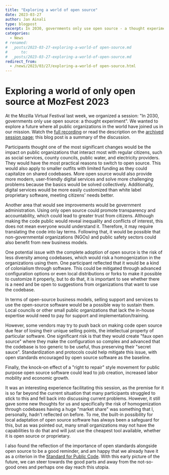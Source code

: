 ```yaml
---
title: "Exploring a world of open source"
date: 2023-03-27
author: Jan Ainali
type: blogpost
excerpt: In 2030, governments only use open source - a thought experiment
categories:
  - News
# renamed:
#  _posts/2023-03-27-exploring-a-world-of open-source.md
#      to:
#  _posts/2023-03-27-exploring-a-world-of-open-source.md
redirect_from:
  - /news/2023/03/27/exploring-a-world-of open-source.html
---
```


# Exploring a world of only open source at MozFest 2023

At the Mozilla Virtual Festival last week, we organized a session: "In 2030, governments only use open source: a thought experiment". We wanted to explore a future where all public organizations in the world have joined us in our mission. Watch the [full recording](https://files.publiccode.net/nextcloud/index.php/s/L8KJwk6GE2bF7rC) or read the description on the [archived session page](https://web.archive.org/web/20230328082818/https://schedule.mozillafestival.org/session/BRR3GV-1); this blog post is a summary of the discussion.

Participants thought one of the most significant changes would be the impact on public organizations that interact most with regular citizens, such as social services, county councils, public water, and electricity providers. They would have the most practical reasons to switch to open source. This would also apply to smaller outfits with limited funding as they could capitalize on shared codebases. More open source would also provide more modern, user-friendly digital services and solve more challenging problems because the basics would be solved collectively. Additionally, digital services would be more easily customized than white label proprietary software, meeting citizens' needs better.

Another area that would see improvements would be government administration. Using only open source could promote transparency and accountability, which could lead to greater trust from citizens. Although making the code public would reveal inequality and conflicts of interest, this does not mean everyone would understand it. Therefore, it may require translating the code into lay terms. Following that, it would be possible that non-governmental organizations (NGOs) and public safety sectors could also benefit from new business models.

One potential issue with the complete adoption of open source is the risk of less diversity among codebases, which would risk a homogenization in the organizations using them. One participant reflected that it would be a kind of colonialism through software. This could be mitigated through advanced configuration options or even local distributions or forks to make it possible to customize it properly, but to do that, it is important to see whether there is a need and be open to suggestions from organizations that want to use the codebase.

In terms of open-source business models, selling support and services to use the open-source software would be a possible way to sustain them. Local councils or other small public organizations that lack the in-house expertise would need to pay for support and implementation/training.

However, some vendors may try to push back on making code open source due fear of losing their unique selling points, the intellectual property of particular software. One significant risk is that they would create "faux open source" where they make the configuration so complex and advanced that the codebase is too generic to be useful, thus preserving their "secret sauce". Standardization and protocols could help mitigate this issue, with open standards encouraged by open source software as the baseline.

Finally, the knock-on effect of a "right to repair" style movement for public purpose open source software could lead to job creation, increased labor mobility and economic growth.

It was an interesting experience facilitating this session, as the premise for it is so far beyond the current situation that many participants struggled to stick to this and fell back into discussing current problems. However, it still gave some new thoughts for us and specifically the risk of homogenization through codebases having a huge "market share" was something that I, personally, hadn't reflected on before. To me, the built-in possibility for local adaptation of open source software has always been a safeguard for this, but as was pointed out, many small organizations may not have the capabilities to do that and will just use the cheapest tool available, whether it is open source or proprietary.

I also found the reflection of the importance of open standards alongside open source to be a good reminder, and am happy that we already have it as a criterion in the [Standard for Public Code](https://standard.publiccode.net/criteria/open-standards.html). With this early picture of the future, we can steer towards the good parts and away from the not-so-good ones and perhaps one day reach this utopia.

